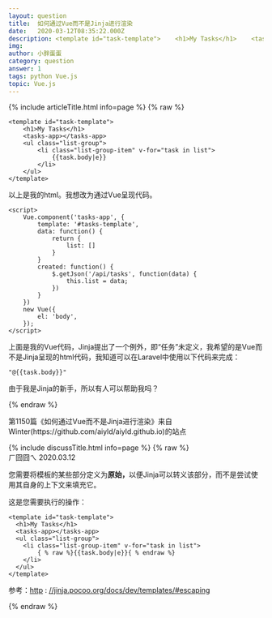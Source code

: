```yaml
---
layout: question
title:  如何通过Vue而不是Jinja进行渲染
date:   2020-03-12T08:35:22.000Z
description: <template id="task-template">    <h1>My Tasks</h1>    <tasks-app></tasks-ap...
img: 
author: 小胖蛋蛋
category: question
answer: 1
tags: python Vue.js
topic: Vue.js
---
```

<div class="article-root">
  <div class="article">
    {% include articleTitle.html info=page %}
    {% raw %}
    <div class="article-content"><pre><code>&lt;template id="task-template"&gt;<font></font>
    &lt;h1&gt;My Tasks&lt;/h1&gt;<font></font>
    &lt;tasks-app&gt;&lt;/tasks-app&gt;<font></font>
    &lt;ul class="list-group"&gt;<font></font>
        &lt;li class="list-group-item" v-for="task in list"&gt;<font></font>
            {{task.body|e}}<font></font>
        &lt;/li&gt;<font></font>
    &lt;/ul&gt;<font></font>
&lt;/template&gt;<font></font>
</code></pre>

<p><font style="vertical-align: inherit;"><font style="vertical-align: inherit;">以上是我的html。</font><font style="vertical-align: inherit;">我想改为通过Vue呈现代码。</font></font></p>

<pre><code>&lt;script&gt;<font></font>
    Vue.component('tasks-app', {<font></font>
        template: '#tasks-template',<font></font>
        data: function() {<font></font>
            return {<font></font>
                list: []<font></font>
            }<font></font>
        }<font></font>
        created: function() {<font></font>
            $.getJson('/api/tasks', function(data) {<font></font>
                this.list = data;<font></font>
            })<font></font>
        }<font></font>
    })<font></font>
    new Vue({<font></font>
        el: 'body',<font></font>
    });<font></font>
&lt;/script&gt;<font></font>
</code></pre>

<p><font style="vertical-align: inherit;"><font style="vertical-align: inherit;">上面是我的Vue代码，Jinja提出了一个例外，即“任务”未定义，我希望的是Vue而不是Jinja呈现的html代码，我知道可以在Laravel中使用以下代码来完成：</font></font></p>

<pre><code>"@{{task.body}}"
</code></pre>

<p><font style="vertical-align: inherit;"><font style="vertical-align: inherit;">由于我是Jinja的新手，所以有人可以帮助我吗？</font></font></p></div>
    {% endraw %}
  </div>
  <p class="winter_mark">第1150篇《如何通过Vue而不是Jinja进行渲染》来自Winter(https://github.com/aiyld/aiyld.github.io)的站点</p>
  <div class="discuss-wrapper">
    {% include discussTitle.html info=page %}
    {% raw %}
    <div class="discuss-list">
    <div class="discuss-item">
        <div class="discuss-parent">
          <div class="discuss-meta">
            <span class="discuss-user">ㄏ囧囧ㄟ</span>
            <span class="discuss-time">2020.03.12</span>
          </div>
          <div class="discuss-comment"><p><font style="vertical-align: inherit;"><font style="vertical-align: inherit;">您需要将模板的某些部分定义为</font></font><strong><font style="vertical-align: inherit;"><font style="vertical-align: inherit;">原始，</font></font></strong><font style="vertical-align: inherit;"><font style="vertical-align: inherit;">以便Jinja可以转义该部分，而不是尝试使用其自身的上下文来填充它。</font></font></p>

<p><font style="vertical-align: inherit;"><font style="vertical-align: inherit;">这是您需要执行的操作：</font></font></p>

<pre><code>&lt;template id="task-template"&gt;<font></font>
  &lt;h1&gt;My Tasks&lt;/h1&gt;<font></font>
  &lt;tasks-app&gt;&lt;/tasks-app&gt;<font></font>
  &lt;ul class="list-group"&gt;<font></font>
    &lt;li class="list-group-item" v-for="task in list"&gt;<font></font>
        { % raw %}{{task.body|e}}{ % endraw %}<font></font>
    &lt;/li&gt;<font></font>
  &lt;/ul&gt;<font></font>
&lt;/template&gt;<font></font>
</code></pre>

<p><font style="vertical-align: inherit;"><font style="vertical-align: inherit;">参考：</font><a href="http://jinja.pocoo.org/docs/dev/templates/#escaping" rel="noreferrer"><font style="vertical-align: inherit;">http</font></a><font style="vertical-align: inherit;"> : </font></font><a href="http://jinja.pocoo.org/docs/dev/templates/#escaping" rel="noreferrer"><font style="vertical-align: inherit;"><font style="vertical-align: inherit;">//jinja.pocoo.org/docs/dev/templates/#escaping</font></font></a></p></div>
        </div></div>
    </div>
    {% endraw %}
  </div>
<div>
